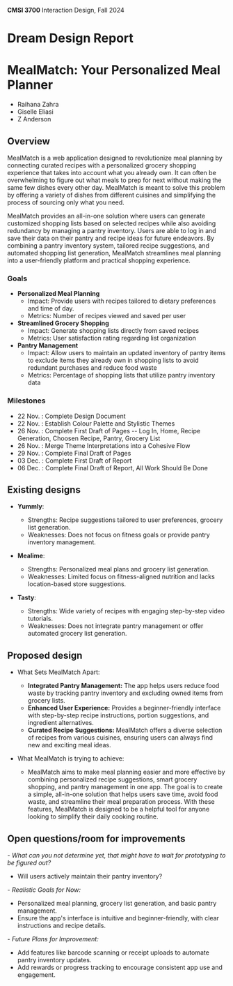 **CMSI 3700** Interaction Design, Fall 2024

# Dream Design Report

# MealMatch: Your Personalized Meal Planner

- Raihana Zahra
- Giselle Eliasi
- Z Anderson

## Overview

MealMatch is a web application designed to revolutionize meal planning by connecting curated recipes with a personalized grocery shopping experience that takes into account what you already own. It can often be overwhelming to figure out what meals to prep for next without making the same few dishes every other day. MealMatch is meant to solve this problem by offering a variety of dishes from different cuisines and simplifying the process of sourcing only what you need.

MealMatch provides an all-in-one solution where users can generate customized shopping lists based on selected recipes while also avoiding redundancy by managing a pantry inventory. Users are able to log in and save their data on their pantry and recipe ideas for future endeavors. By combining a pantry inventory system, tailored recipe suggestions, and automated shopping list generation, MealMatch streamlines meal planning into a user-friendly platform and practical shopping experience. 

### Goals

- **Personalized Meal Planning** 
  - Impact: Provide users with recipes tailored to dietary preferences and time of day. 
  - Metrics: Number of recipes viewed and saved per user
- **Streamlined Grocery Shopping** 
  - Impact: Generate shopping lists directly from saved recipes
  - Metrics: User satisfaction rating regarding list organization
- **Pantry Management** 
  - Impact: Allow users to maintain an updated inventory of pantry items to exclude items they already own in shopping lists to avoid redundant purchases and reduce food waste 
  - Metrics: Percentage of shopping lists that utilize pantry inventory data

### Milestones
- 22 Nov. : Complete Design Document
- 22 Nov. : Establish Colour Palette and Stylistic Themes
- 26 Nov. : Complete First Draft of Pages -- Log In, Home, Recipe Generation, Choosen Recipe, Pantry, Grocery List
- 26 Nov. : Merge Theme Interpretations into a Cohesive Flow
- 29 Nov. : Complete Final Draft of Pages
- 03 Dec. : Complete First Draft of Report
- 06 Dec. : Complete Final Draft of Report, All Work Should Be Done

## Existing designs

- **Yummly**:            
  - Strengths: Recipe suggestions tailored to user preferences, grocery list generation.
  - Weaknesses: Does not focus on fitness goals or provide pantry inventory management.

- **Mealime**:           
  - Strengths: Personalized meal plans and grocery list generation.
  - Weaknesses: Limited focus on fitness-aligned nutrition and lacks location-based store suggestions.

- **Tasty**:      
  - Strengths: Wide variety of recipes with engaging step-by-step video tutorials.
  - Weaknesses: Does not integrate pantry management or offer automated grocery list generation.

## Proposed design

- What Sets MealMatch Apart:
  - **Integrated Pantry Management:** The app helps users reduce food waste by tracking pantry inventory and excluding owned items from grocery lists.
  - **Enhanced User Experience:** Provides a beginner-friendly interface with step-by-step recipe instructions, portion suggestions, and ingredient alternatives.
  - **Curated Recipe Suggestions:** MealMatch offers a diverse selection of recipes from various cuisines, ensuring users can always find new and exciting meal ideas.
      

- What MealMatch is trying to achieve:
  - MealMatch aims to make meal planning easier and more effective by combining personalized recipe suggestions, smart grocery shopping, and pantry management in one app. The goal is to create a simple, all-in-one solution that helps users save time, avoid food waste, and streamline their meal preparation process. With these features, MealMatch is designed to be a helpful tool for anyone looking to simplify their daily cooking routine.

## Open questions/room for improvements

_- What can you not determine yet, that might have to wait for prototyping to be figured out?_
  - Will users actively maintain their pantry inventory?

_- Realistic Goals for Now:_
  - Personalized meal planning, grocery list generation, and basic pantry management.
  - Ensure the app's interface is intuitive and beginner-friendly, with clear instructions and recipe details.

_- Future Plans for Improvement:_
  - Add features like barcode scanning or receipt uploads to automate pantry inventory updates.
  - Add rewards or progress tracking to encourage consistent app use and engagement.


